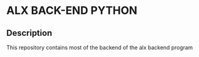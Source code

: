 # ALX BACK-END PYTHON

## Description

This repository contains most of the backend of the alx backend program